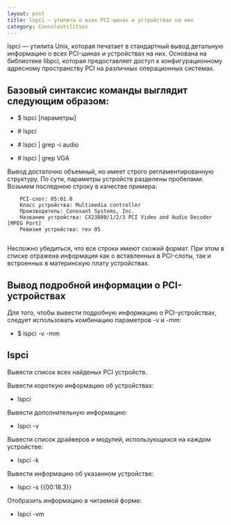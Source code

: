 ```yaml
---
layout: post
title: lspci — утилита о всех PCI-шинах и устройствах на них
category: ConsoleUtilities
---
```


lspci — утилита Unix, которая печатает в стандартный вывод детальную информацию о всех PCI-шинах и устройствах на них. Основана на библиотеке libpci, которая предоставляет доступ к конфигурационному адресному пространству PCI на различных операционных системах. 

## Базовый синтаксис команды выглядит следующим образом:

- $ lspci [параметры]

- \# lspci

- \# lspci | grep -i audio

- \# lspci | grep VGA

Вывод достаточно объемный, но имеет строго регламентированную структуру. По сути, параметры устройств разделены пробелами. Возьмем последнюю строку в качестве примера:

```
    PCI-слот: 05:01.0
    Класс устройства: Multimedia controller
    Производитель: Conexant Systems, Inc.
    Название устройства: CX23880/1/2/3 PCI Video and Audio Decoder [MPEG Port]
    Ревизия устройства: rev 05
    
```
Несложно убедиться, что все строки имеют схожий формат. При этом в списке отражена информация как о вставленных в PCI-слоты, так и встроенных в материнскую плату устройствах.

## Вывод подробной информации о PCI-устройствах

Для того, чтобы вывести подробную информацию о PCI-устройствах, следует использовать комбинацию параметров -v и -mm:

- $ lspci -v -mm

## lspci

Вывести список всех найденых PCI устройств.

Вывести короткую информацию об устройствах:

- lspci

Вывести дополнительную информацию:

- lspci -v

Вывести список драйверов и модулей, использующихся на каждом устройстве:

- lspci -k

Вывести информацию об указанном устройстве:

- lspci -s {{00:18.3}}

Отобразить информацию в читаемой форме:

- lspci -vm
